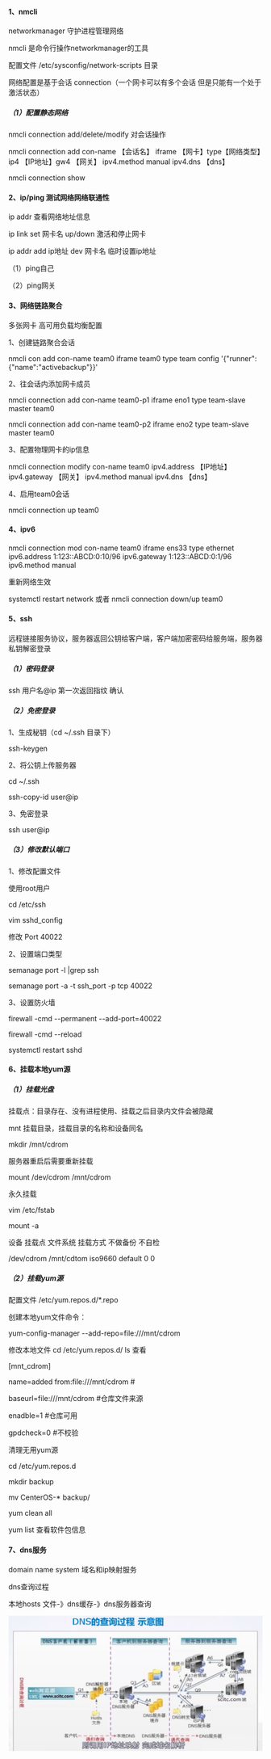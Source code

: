 #### 1、nmcli

networkmanager  守护进程管理网络

nmcli 是命令行操作networkmanager的工具

配置文件 /etc/sysconfig/network-scripts 目录

网络配置是基于会话 connection（一个网卡可以有多个会话  但是只能有一个处于激活状态）

##### （1）配置静态网络

nmcli connection add/delete/modify 对会话操作

nmcli connection add con-name 【会话名】 iframe 【网卡】type【网络类型】ip4 【IP地址】gw4 【网关】 ipv4.method manual ipv4.dns 【dns】

nmcli connection show



#### 2、ip/ping 测试网络网络联通性 

ip addr  查看网络地址信息

ip link set 网卡名 up/down 激活和停止网卡

ip addr add ip地址 dev 网卡名  临时设置ip地址

（1）ping自己

（2）ping网关



#### 3、网络链路聚合

多张网卡 高可用负载均衡配置

1、创建链路聚合会话

nmcli con add con-name team0 iframe team0 type team config '{"runner":{"name":"activebackup"}}'

2、往会话内添加网卡成员

nmcli connection add con-name team0-p1 iframe eno1 type team-slave master team0

nmcli connection add con-name team0-p2 iframe eno2 type team-slave master team0

3、配置物理网卡的ip信息

nmcli connection modify con-name team0 ipv4.address 【IP地址】ipv4.gateway 【网关】 ipv4.method manual ipv4.dns 【dns】

4、启用team0会话

nmcli connection up team0



#### 4、ipv6

nmcli connection mod con-name team0 iframe ens33 type ethernet ipv6.address 1:123::ABCD:0:10/96 ipv6.gateway 1:123::ABCD:0:1/96 ipv6.method manual

重新网络生效

systemctl restart network 或者 nmcli connection down/up team0  



#### 5、ssh

远程链接服务协议，服务器返回公钥给客户端，客户端加密密码给服务端，服务器私钥解密登录

##### （1）密码登录

ssh 用户名@ip    第一次返回指纹 确认

##### （2）免密登录

1、生成秘钥（cd ~/.ssh 目录下）

ssh-keygen

2、将公钥上传服务器

cd ~/.ssh

ssh-copy-id user@ip

3、免密登录

ssh user@ip

##### （3）修改默认端口

1、修改配置文件

使用root用户

cd /etc/ssh

vim sshd_config

修改  Port 40022

2、设置端口类型

semanage port -l |grep ssh

semanage port -a -t ssh_port -p tcp 40022

3、设置防火墙

firewall -cmd --permanent --add-port=40022

firewall -cmd --reload

systemctl restart sshd



#### 6、挂载本地yum源

##### （1）挂载光盘

挂载点：目录存在、没有进程使用、挂载之后目录内文件会被隐藏

mnt 挂载目录，挂载目录的名称和设备同名

mkdir  /mnt/cdrom

服务器重启后需要重新挂载

mount /dev/cdrom /mnt/cdrom

永久挂载

vim /etc/fstab

mount -a

设备					挂载点		文件系统	挂载方式 不做备份 不自检

/dev/cdrom /mnt/cdtom  iso9660		default	0	0



##### （2）挂载yum源

配置文件  /etc/yum.repos.d/*.repo

创建本地yum文件命令：

yum-config-manager --add-repo=file:///mnt/cdrom

修改本地文件  cd /etc/yum.repos.d/  ls 查看

[mnt_cdrom]

name=added from:file:///mnt/cdrom #

baseurl=file:///mnt/cdrom  #仓库文件来源

enadble=1 #仓库可用

gpdcheck=0  #不校验



清理无用yum源

cd /etc/yum.repos.d

mkdir backup

mv CenterOS-* backup/

yum clean all

yum list  查看软件包信息



#### 7、dns服务

domain name system  域名和ip映射服务

dns查询过程

本地hosts 文件-》dns缓存-》dns服务器查询

![image-20220720151113087](linux网络管理.assets/image-20220720151113087.png)







